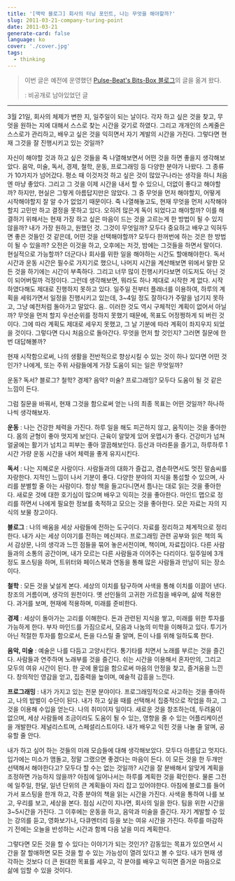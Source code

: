 ```yaml
---
title: '[맥박 블로그] 회사의 터닝 포인트, 나는 무엇을 해야할까?'
slug: 2011-03-21-company-turing-point
date: 2011-03-21
generate-card: false
language: ko
cover: './cover.jpg'
tags:
  - thinking
---
```


> 이번 글은 예전에 운영했던 [Pulse-Beat's Bits-Box 블로그](https://pulsebeat.tistory.com/)의 글을 옮겨 왔다.
>
> : 비공개로 남아있었던 글

---

3월 21일, 회사의 체제가 변한 지, 일주일이 되는 날이다. 각자 하고 싶은 것을 찾고, 무엇을 원하는 지에 대해서 스스로 찾는 시간을 갖기로 하였다. 그리고 개개인의 스케줄은 스스로가 관리하고, 배우고 싶은 것을 익히면서 자기 계발의 시간을 가진다. 그렇다면 현재 그것을 잘 진행시키고 있는 것일까?

자신이 해야할 것과 하고 싶은 것들을 죽 나열해보면서 어떤 것을 하면 좋을지 생각해보았다. 음악, 미술, 독서, 경제, 철학, 운동, 프로그래밍 등 다양한 분야가 나왔다. 그 종류가 10가지가 넘어갔다. 평소 때 이것저것 하고 싶은 것이 많았구나라는 생각을 하니 처음엔 마냥 좋았다. 그리고 그 것을 이제 시간을 내서 할 수 있으니, 더없이 좋다고 해야할까? 하지만, 현실은 그렇게 아름답지만은 않았다. 그 중 무엇을 먼저 해야할지, 어떻게 시작해야할지 잘 알 수가 없었기 때문이다. 죽 나열해놓고도, 현재 무엇을 먼저 시작해야할지 고민만 하고 결정을 못하고 있다. 오히려 많은게 독이 되었다고 해야할까? 이를 해결하기 위해서는 현재 가장 하고 싶은 마음이 드는 것을 고르는게 한 방법이 될 수 있지 않을까? 내가 가장 원하고, 원했던 것. 그것이 무엇일까? 모두다 중요하고 배우고 익혀두면 좋은 것들인 것 같은데, 어떤 것을 선택해야할까? 모두다 한꺼번에 하는 것은 한 방법이 될 수 있을까? 오전은 이것을 하고, 오후에는 저것, 밤에는 그것들을 하면서 말이다. 현실적으로 가능할까? 더군다나 회사를 위한 일을 해야하는 시간도 할애해야한다. 독서 시간과 운동 시간은 필수로 가지기로 했으니, 나머지 시간을 계산해보면 위에서 말한 모든 것을 하기에는 시간이 부족하다. 그리고 너무 많이 진행시키다보면 이도저도 아닌 것이 되어버릴까 걱정이다.
그런데 생각해보면, 뭐라도 하나 제대로 시작한 게 없다. 시작하였다해도 제대로 진행하지 못하고 있다. 일주일 전부터 플래너를 이용하여, 하루의 계획을 세워가면서 일정을 진행시키고 있는데, 3~4일 정도 잘하다가 주말을 넘기지 못하고, 그냥 예전처럼 돌아가고 말았다. 음.. 이러한 것도 역시 구체적인 계획이 없어서 아닐까? 무엇을 먼저 할지 우선순위를 정하지 못했기 때문에, 목표도 어정쩡하게 되 버린 것이다. 그에 따라 계획도 제대로 세우지 못했고, 그 날 기분에 따라 계획이 좌지우지 되었을 것이다. 그렇다면 다시 처음으로 돌아간다. 무엇을 먼저 할 것인지? 그러면 질문에 한번 대답해볼까?

현재 시작함으로써, 나의 생활을 전반적으로 향상시킬 수 있는 것이 하나 있다면 어떤 것인가? 나에게, 또는 주위 사람들에게 가장 도움이 되는 일은 무엇일까?

운동? 독서? 블로그? 철학? 경제? 음악? 미술? 프로그래밍?
모두다 도움이 될 것 같은 느낌이 든다.

그럼 질문을 바꿔서, 현재 그것을 함으로써 얻는 나의 최종 목표는 어떤 것일까? 하나하나씩 생각해보자.

**운동** : 나는 건강한 체력을 가진다. 하루 일을 해도 피곤하지 않고, 움직이는 것을 좋아한다. 몸의 균형이 좋아 멋지게 보인다. 근육이 알맞게 있어 옷맵시가 좋다. 건강미가 넘쳐 얼굴에는 활기가 넘치고 피부는 좋아 깔끔해보인다. 등산과 마라톤을 즐기고, 하루하루 1시간 가량 운동 시간을 내어 체력을 좋게 유지시킨다.

**독서** : 나는 지혜로운 사람이다. 사람들과의 대화가 즐겁고, 겸손하면서도 멋진 말솜씨를 자랑한다. 지적인 느낌이 나서 기분이 좋다. 다양한 분야의 지식을 통섭할 수 있으며, 사리를 분별할 줄 아는 사람이다. 항상 책을 들고다니면서 틈나는 대로 읽는 것을 좋아한다. 새로운 것에 대한 호기심이 많으며 배우고 익히는 것을 좋아한다. 마인드 맵으로 정리를 하면서 나에게 필요한 정보를 축적하고 모으는 것을 좋아한다. 모은 자료는 자의 지식의 보물 창고이다.

**블로그** : 나의 배움을 세상 사람들에 전하는 도구이다. 자료를 정리하고 체계적으로 정리한다. 내가 사는 세상 이야기를 전하는 메신져다. 프로그래밍 관련 공부와 읽은 책의 독서 감상문, 나의 생각과 느낀 점들을 묶어 놓은서전이며, 책이며, 자료집이다. 다른 사람들과의 소통의 공간이며, 내가 모르는 다른 사람들과 이어주는 다리이다. 일주일에 3개 정도 포스팅을 하며, 트위터와 페이스북과 연동을 통해 많은 사람들과 만남이 되는 장소이다.

**철학** : 모든 것을 낯설게 본다. 세상의 이치를 탐구하며 사색을 통해 이치를 이끌어 낸다. 창조의 거름이며, 생각의 원천이다. 옛 선인들의 고귀한 가르침을 배우며, 삶에 적용한다. 과거를 보며, 현재에 적용하며, 미래를 준비한다.

**경제** : 세상이 돌아가는 고리를 이해한다. 돈과 관련된 지식을 쌓고, 미래를 위한 투자를 가능하게 한다. 부자 마인드를 가짐으로서, 모음과 나눔의 미학을 이해하고 있다. 투기가 아닌 적절한 투자를 함으로서, 돈을 다스릴 줄 알며, 돈이 나를 위해 일하도록 한다.

**음악, 미술** : 예술은 나를 다듬고 고양시킨다. 통기타를 치면서 노래를 부르는 것을 즐긴다. 사람들과 연주하며 노래부를 것을 즐긴다. 쉬는 시간을 이용해서 혼자만의, 그리고 모두의 여유 시간이 된다. 한 곳에 몰입을 함으로써 마음의 안정을 찾고, 즐거움을 느낀다. 창의적인 영감을 얻고, 집중력을 높이며, 예술적 감흥을 느낀다.

**프로그래밍** : 내가 가지고 있는 전문 분야이다. 프로그래밍적으로 사고하는 것을 좋아하고, 나의 밥벌이 수단이 된다. 내가 하고 싶을 때를 선택해서 집중적으로 작업을 하고, 그것을 이용해 수입을 얻는다. 나의 취미이자 일이다. 새로운 것을 창조하는데, 두려움이 없으며, 세상 사람들에 조금이라도 도움이 될 수 있는, 영향을 줄 수 있는 어플리케이션을 개발한다. 제널리스트며, 스페셜리스트이다. 내가 배우고 익힌 것을 나눌 줄 알며, 공유할 줄 안다.

내가 하고 싶어 하는 것들의 미래 모습들에 대해 생각해보았다. 모두다 아름답고 멋지다. 입가에는 미소가 맴돌고, 정말 그랬으면 좋겠다는 마음이 든다. 이 모든 것을 한 두개만 선택해서 해야한다고? 모두다 할 수는 없는 것일까? 시간을 잘 분배해서 알맞게 계획을 조정하면 가능하지 않을까? 아침에 일어나서는 하루를 계획한 것을 확인한다. 물론 그전에 일주일, 한달, 일년 단위의 큰 계획들이 자리 잡고 있어야한다. 아침에 블로그를 들어가서 포스팅을 한개 하고, 각종 분야의 책을 읽는 시간을 가진다. 사색을 통하여 나를 보고, 우리를 보고, 세상을 본다. 점심 시간이 지나면, 회사의 일을 한다. 팀을 위한 시간을 3~5시간을 가진다. 그 이후에는 운동을 하고, 음악과 미술을 즐긴다. 자기 계발할 수 있는 강의를 듣고, 영화보기나, 다큐멘터리 등을 보는 여유 시간을 가진다. 하루를 마감하기 전에는 오늘을 반성하는 시간과 함께 다음 날을 미리 계획한다.

그렇다면 모든 것을 할 수 있다는 이야기가 되는 것인가? 감동있는 목표가 있으면서 시간을 잘 할애하면 모든 것을 할 수 있는 가능성이 열려 있다고 볼 수 있다. 내가 현재 생각하는 것보다 더 큰 원대한 목표를 세우고, 각 분야를 배우고 익히면 즐거운 마음으로 삶에 임할 수 있을 것이다.

